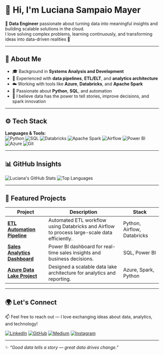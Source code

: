 # 👋 Hi, I'm Luciana Sampaio Mayer  

💾 **Data Engineer** passionate about turning data into meaningful insights and building scalable solutions in the cloud.  
I love solving complex problems, learning continuously, and transforming ideas into data-driven realities 🚀  

---

## 🧠 About Me

- 🎓 Background in **Systems Analysis and Development**  
- 🧰 Experienced with **data pipelines**, **ETL/ELT**, and **analytics architecture**  
- ☁️ Working with tools like **Azure**, **Databricks**, and **Apache Spark**  
- 🐍 Passionate about **Python**, **SQL**, and automation  
- 🎯 I believe data has the power to tell stories, improve decisions, and spark innovation  

---

## ⚙️ Tech Stack

**Languages & Tools:**  
![Python](https://img.shields.io/badge/Python-3776AB?style=for-the-badge&logo=python&logoColor=white)
![SQL](https://img.shields.io/badge/SQL-336791?style=for-the-badge&logo=postgresql&logoColor=white)
![Databricks](https://img.shields.io/badge/Databricks-FF3621?style=for-the-badge&logo=databricks&logoColor=white)
![Apache Spark](https://img.shields.io/badge/Apache_Spark-E25A1C?style=for-the-badge&logo=apachespark&logoColor=white)
![Airflow](https://img.shields.io/badge/Apache_Airflow-017CEE?style=for-the-badge&logo=apacheairflow&logoColor=white)
![Power BI](https://img.shields.io/badge/Power_BI-F2C811?style=for-the-badge&logo=powerbi&logoColor=black)
![Azure](https://img.shields.io/badge/Microsoft_Azure-0089D6?style=for-the-badge&logo=microsoftazure&logoColor=white)
![Git](https://img.shields.io/badge/Git-F05032?style=for-the-badge&logo=git&logoColor=white)

---

## 📊 GitHub Insights  

![Luciana's GitHub Stats](https://github-readme-stats.vercel.app/api?username=luasampaio&count_private=true&show_icons=true&theme=tokyonight)
![Top Languages](https://github-readme-stats.vercel.app/api/top-langs/?username=luasampaio&layout=compact&theme=tokyonight)

---

## 🚀 Featured Projects  

| Project | Description | Stack |
|----------|--------------|--------|
| [**ETL Automation Pipeline**](#) | Automated ETL workflow using Databricks and Airflow to process large-scale data efficiently. | Python, Airflow, Databricks |
| [**Sales Analytics Dashboard**](#) | Power BI dashboard for real-time sales insights and business decisions. | SQL, Power BI |
| [**Azure Data Lake Project**](#) | Designed a scalable data lake architecture for analytics and reporting. | Azure, Spark, Python |

---

## 🌍 Let's Connect  

📫 Feel free to reach out — I love exchanging ideas about data, analytics, and technology!  

[![LinkedIn](https://img.shields.io/badge/LinkedIn-0A66C2?style=for-the-badge&logo=linkedin&logoColor=white)](https://www.linkedin.com/in/luciana-sampaio/)
[![GitHub](https://img.shields.io/badge/GitHub-181717?style=for-the-badge&logo=github&logoColor=white)](https://github.com/luasampaio)
[![Medium](https://img.shields.io/badge/Medium-000000?style=for-the-badge&logo=medium&logoColor=white)](https://medium.com/@luasampaio)
[![Instagram](https://img.shields.io/badge/Instagram-E4405F?style=for-the-badge&logo=instagram&logoColor=white)](https://www.instagram.com/luasampaio/)

---

✨ *“Good data tells a story — great data drives change.”*
